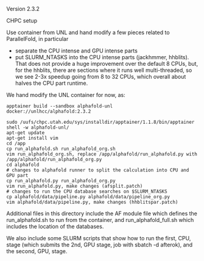 Version 2.3.2

CHPC setup

Use container from UNL and hand modify a few pieces related to ParallelFold, in particular
- separate the CPU intense and GPU intense parts
- put SLURM_NTASKS into the CPU intense parts (jackhmmer, hhblits). That does not provide a huge improvement over the default 8 CPUs, but, for the hhblits, there are sections where it runs well multi-threaded, so we see 2-3x speedup going from 8 to 32 CPUs, which overall about halves the CPU part runtime.

We hand modify the UNL container for now, as:

```
apptainer build --sandbox alphafold-unl docker://unlhcc/alphafold:2.3.2

sudo /uufs/chpc.utah.edu/sys/installdir/apptainer/1.1.8/bin/apptainer shell -w alphafold-unl/
apt-get update
apt-get install vim
cd /app
cp run_alphafold.sh run_alphafold_org.sh
vim run_alphafold_org.sh, replace /app/alphafold/run_alphafold.py with /app/alphafold/run_alphafold_org.py
cd alphafold
# changes to alphafold runner to split the calculation into CPU and GPU part
cp run_alphafold.py run_alphafold_org.py
vim run_alphafold.py, make changes (afsplit.patch)
# changes to run the CPU database searches on $SLURM_NTASKS 
cp alphafold/data/pipeline.py alphafold/data/pipeline_org.py
vim alphafold/data/pipeline.py, make changes (hhblitspar.patch)
```

Additional files in this directory include the AF module file which defines the run_alphafold.sh to run from the container, and run_alphafold_full.sh which includes the location of the databases.

We also include some SLURM scripts that show how to run the first, CPU, stage (which submits the 2nd, GPU stage, job with sbatch -d afterok), and the second, GPU, stage.
